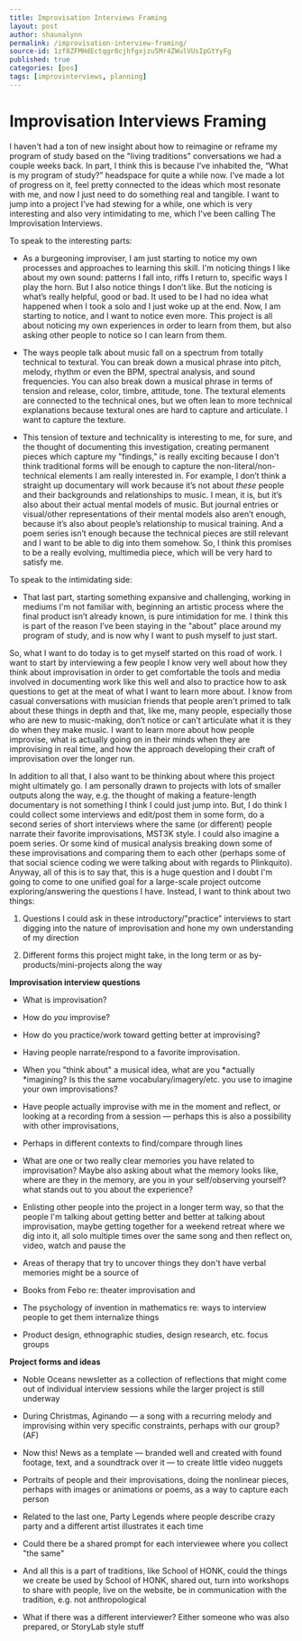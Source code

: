 ```yaml
---
title: Improvisation Interviews Framing
layout: post
author: shaunalynn
permalink: /improvisation-interview-framing/
source-id: 1zf8ZFMHdEctqgr0cjhfgxjzu5Mr4ZWulVUsIpGtYyFg
published: true
categories: [pos]
tags: [improvinterviews, planning]
---
```


# Improvisation Interviews Framing

I haven't had a ton of new insight about how to reimagine or reframe my program of study based on the "living traditions" conversations we had a couple weeks back. In part, I think this is because I’ve inhabited the, “What is my program of study?” headspace for quite a while now. I’ve made a lot of progress on it, feel pretty connected to the ideas which most resonate with me, and now I just need to do something real and tangible. I want to jump into a project I’ve had stewing for a while, one which is very interesting and also very intimidating to me, which I’ve been calling The Improvisation Interviews. 

To speak to the interesting parts: 

* As a burgeoning improviser, I am just starting to notice my own processes and approaches to learning this skill. I'm noticing things I like about my own sound: patterns I fall into, riffs I return to, specific ways I play the horn. But I also notice things I don’t like. But the noticing is what’s really helpful, good or bad. It used to be I had no idea what happened when I took a solo and I just woke up at the end. Now, I am starting to notice, and I want to notice even more. This project is all about noticing my own experiences in order to learn from them, but also asking other people to notice so I can learn from them.

* The ways people talk about music fall on a spectrum from totally technical to textural. You can break down a musical phrase into pitch, melody, rhythm or even the BPM, spectral analysis, and sound frequencies. You can also break down a musical phrase in terms of tension and release, color, timbre, attitude, tone. The textural elements are connected to the technical ones, but we often lean to more technical explanations because textural ones are hard to capture and articulate. I want to capture the texture.

* This tension of texture and technicality is interesting to me, for sure, and the thought of documenting this investigation, creating permanent pieces which capture my "findings," is really exciting because I don't think traditional forms will be enough to capture the non-literal/non-technical elements I am really interested in. For example, I don’t think a straight up documentary will work because it’s not about *these* people and their backgrounds and relationships to music. I mean, it is, but it’s also about their actual mental models of music. But journal entries or visual/other representations of their mental models also aren’t enough, because it’s also about people’s relationship to musical training. And a poem series isn’t enough because the technical pieces are still relevant and I want to be able to dig into them somehow. So, I think this promises to be a really evolving, multimedia piece, which will be very hard to satisfy me.

To speak to the intimidating side: 

* That last part, starting something expansive and challenging, working in mediums I'm not familiar with, beginning an artistic process where the final product isn’t already known, is pure intimidation for me. I think this is part of the reason I’ve been staying in the "about" place around my program of study, and is now why I want to push myself to just start.

So, what I want to do today is to get myself started on this road of work. I want to start by interviewing a few people I know very well about how they think about improvisation in order to get comfortable the tools and media involved in documenting work like this well and also to practice how to ask questions to get at the meat of what I want to learn more about. I know from casual conversations with musician friends that people aren't primed to talk about these things in depth and that, like me, many people, especially those who are new to music-making, don’t notice or can’t articulate what it is they do when they make music. I want to learn more about how people improvise, what is actually going on in their minds when they are improvising in real time, and how the approach developing their craft of improvisation over the longer run. 

In addition to all that, I also want to be thinking about where this project might ultimately go. I am personally drawn to projects with lots of smaller outputs along the way, e.g. the thought of making a feature-length documentary is not something I think I could just jump into. But, I do think I could collect some interviews and edit/post them in some form, do a second series of short interviews where the same (or different) people narrate their favorite improvisations, MST3K style. I could also imagine a poem series. Or some kind of musical analysis breaking down some of these improvisations and comparing them to each other (perhaps some of that social science coding we were talking about with regards to Plinkquito). Anyway, all of this is to say that, this is a huge question and I doubt I'm going to come to one unified goal for a large-scale project outcome exploring/answering the questions I have. Instead, I want to think about two things: 

1. Questions I could ask in these introductory/"practice” interviews to start digging into the nature of improvisation and hone my own understanding of my direction

2. Different forms this project might take, in the long term or as by-products/mini-projects along the way

**Improvisation interview questions**

* What is improvisation?

* How do *you* improvise?

* How do you practice/work toward getting better at improvising?

* Having people narrate/respond to a favorite improvisation.

* When you "think about" a musical idea, what are you *actually *imagining? Is this the same vocabulary/imagery/etc. you use to imagine your own improvisations?

* Have people actually improvise with me in the moment and reflect, or looking at a recording from a session — perhaps this is also a possibility with other improvisations, 

* Perhaps in different contexts to find/compare through lines

* What are one or two really clear memories you have related to improvisation? Maybe also asking about what the memory looks like, where are they in the memory, are you in your self/observing yourself? what stands out to you about the experience?

* Enlisting other people into the project in a longer term way, so that the people I'm talking about getting better and better at talking about improvisation, maybe getting together for a weekend retreat where we dig into it, all solo multiple times over the same song and then reflect on, video, watch and pause the 

* Areas of therapy that try to uncover things they don't have verbal memories might be a source of 

* Books from Febo re: theater improvisation and 

* The psychology of invention in mathematics re: ways to interview people to get them internalize things

* Product design, ethnographic studies, design research, etc. focus groups 

**Project forms and ideas**

* Noble Oceans newsletter as a collection of reflections that might come out of individual interview sessions while the larger project is still underway

* During Christmas, Aginando — a song with a recurring melody and improvising within very specific constraints, perhaps with our group? (AF)

* Now this! News as a template — branded well and created with found footage, text, and a soundtrack over it — to create little video nuggets

* Portraits of people and their improvisations, doing the nonlinear pieces, perhaps with images or animations or poems, as a way to capture each person

* Related to the last one, Party Legends where people describe crazy party and a different artist illustrates it each time

* Could there be a shared prompt for each interviewee where you collect "the same" 

* And all this is a part of traditions, like School of HONK, could the things we create be used by School of HONK, shared out, turn into workshops to share with people, live on the website, be in communication with the tradition, e.g. not anthropological

* What if there was a different interviewer? Either someone who was also prepared, or StoryLab style stuff